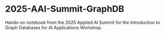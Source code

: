 # 2025-AAI-Summit-GraphDB
Hands-on notebook from the 2025 Applied AI Summit for the Introduction to Graph Databases for AI Applications Workshop.
